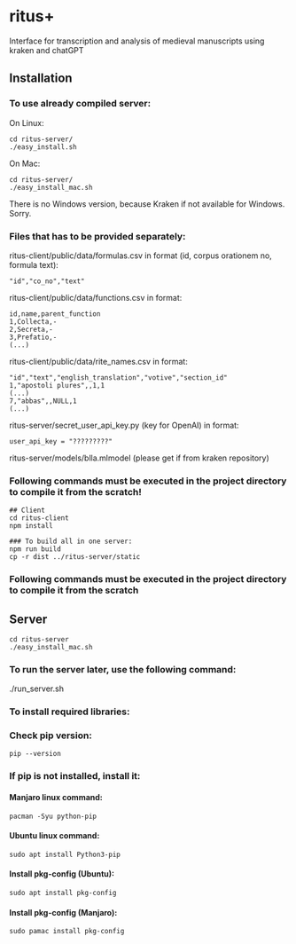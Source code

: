 # ritus+
Interface for transcription and analysis of medieval manuscripts using kraken and chatGPT


## Installation

### To use already compiled server:

On Linux:
```
cd ritus-server/
./easy_install.sh
```

On Mac:
```
cd ritus-server/
./easy_install_mac.sh
```

There is no Windows version, because Kraken if not available for Windows. Sorry.

### Files that has to be provided separately:

ritus-client/public/data/formulas.csv in format (id, corpus orationem no, formula text): 
```
"id","co_no","text"
```

ritus-client/public/data/functions.csv in format:
```
id,name,parent_function
1,Collecta,-
2,Secreta,-
3,Prefatio,-
(...)
```

ritus-client/public/data/rite_names.csv in format:
```
"id","text","english_translation","votive","section_id"
1,"apostoli plures",,1,1
(...)
7,"abbas",,NULL,1
(...)
```


ritus-server/secret_user_api_key.py (key for OpenAI) in format:
```
user_api_key = "?????????"
```


ritus-server/models/blla.mlmodel 
(please get if from kraken repository)


### Following commands must be executed in the project directory to compile it from the scratch!

```
## Client
cd ritus-client
npm install

### To build all in one server:
npm run build 
cp -r dist ../ritus-server/static
```

### Following commands must be executed in the project directory to compile it from the scratch

## Server
```
cd ritus-server
./easy_install_mac.sh 
```

### To run the server later, use the following command:
./run_server.sh

### To install required libraries:

### Check pip version:
    pip --version
### If pip is not installed, install it:
#### Manjaro linux command:
    pacman -Syu python-pip
#### Ubuntu linux command:
    sudo apt install Python3-pip

#### Install pkg-config (Ubuntu):
    sudo apt install pkg-config
#### Install pkg-config (Manjaro):
    sudo pamac install pkg-config
